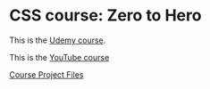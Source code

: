 # CSS course: Zero to Hero
This is the [Udemy course](https://www.udemy.com/course/css-zero-to-hero/).

This is the [YouTube course](https://www.youtube.com/watch?v=1Rs2ND1ryYc&list=PLEcCCHm2jOc6ob9GpfG4-iBhQsiWsWsBl&index=1&t=4s)

[Course Project Files](https://github.com/Video-Lab/css-course-content)